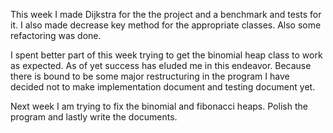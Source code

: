 This week I made Dijkstra for the the project and a benchmark and tests for it. I also made decrease key method for the appropriate classes. Also some refactoring was done.
 
I spent better part of this week trying to get the binomial heap class to work as expected. As of yet success has eluded me in this endeavor. Because there is bound to be some major restructuring in the program I have decided not to make implementation document and testing document yet.

Next week I am trying to fix the binomial and fibonacci heaps. Polish the program and lastly write the documents.